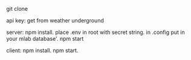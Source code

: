 git clone

api key: get from weather underground

server: npm install. place .env in root with secret string. in .config put in your mlab database'. npm start

client: npm install. npm start.

